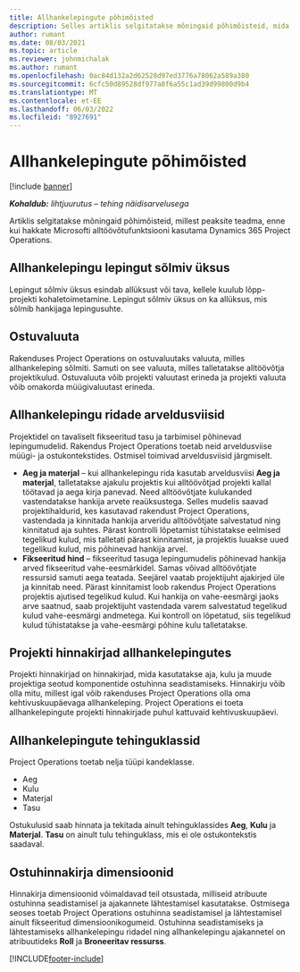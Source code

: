 ```yaml
---
title: Allhankelepingute põhimõisted
description: Selles artiklis selgitatakse mõningaid põhimõisteid, mida kohaldatakse Alltöövõtu kohta Microsoftis Dynamics 365 Project Operations.
author: rumant
ms.date: 08/03/2021
ms.topic: article
ms.reviewer: johnmichalak
ms.author: rumant
ms.openlocfilehash: 0ac84d132a2d62528d97ed3776a78062a589a380
ms.sourcegitcommit: 6cfc50d89528df977a8f6a55c1ad39d99800d9b4
ms.translationtype: MT
ms.contentlocale: et-EE
ms.lasthandoff: 06/03/2022
ms.locfileid: "8927691"
---
```

# <a name="key-concepts-in-subcontracting"></a>Allhankelepingute põhimõisted

[!include [banner](../../includes/dataverse-preview.md)]

_**Kohaldub:** lihtjuurutus – tehing näidisarvelusega_

Artiklis selgitatakse mõningaid põhimõisteid, millest peaksite teadma, enne kui hakkate Microsofti alltöövõtufunktsiooni kasutama Dynamics 365 Project Operations.

## <a name="contracting-unit-on-the-subcontract"></a>Allhankelepingu lepingut sõlmiv üksus

Lepingut sõlmiv üksus esindab allüksust või tava, kellele kuulub lõpp-projekti kohaletoimetamine. Lepingut sõlmiv üksus on ka allüksus, mis sõlmib hankijaga lepingusuhte.

## <a name="purchase-currency"></a>Ostuvaluuta

Rakenduses Project Operations on ostuvaluutaks valuuta, milles allhankeleping sõlmiti. Samuti on see valuuta, milles talletatakse alltöövõtja projektikulud. Ostuvaluuta võib projekti valuutast erineda ja projekti valuuta võib omakorda müügivaluutast erineda.

## <a name="billing-methods-on-subcontract-lines"></a>Allhankelepingu ridade arveldusviisid

Projektidel on tavaliselt fikseeritud tasu ja tarbimisel põhinevad lepingumudelid. Rakendus Project Operations toetab neid arveldusviise müügi- ja ostukontekstides. Ostmisel toimivad arveldusviisid järgmiselt.

- **Aeg ja materjal** – kui allhankelepingu rida kasutab arveldusviisi **Aeg ja materjal**, talletatakse ajakulu projektis kui alltöövõtjad projekti kallal töötavad ja aega kirja panevad. Need alltöövõtjate kulukanded vastendatakse hankija arvete reaüksustega. Selles mudelis saavad projektihaldurid, kes kasutavad rakendust Project Operations, vastendada ja kinnitada hankija arveridu alltöövõtjate salvestatud ning kinnitatud aja suhtes. Pärast kontrolli lõpetamist tühistatakse eelmised tegelikud kulud, mis talletati pärast kinnitamist, ja projektis luuakse uued tegelikud kulud, mis põhinevad hankija arvel.
- **Fikseeritud hind** – fikseeritud tasuga lepingumudelis põhinevad hankija arved fikseeritud vahe-eesmärkidel. Samas võivad alltöövõtjate ressursid samuti aega teatada. Seejärel vaatab projektijuht ajakirjed üle ja kinnitab need. Pärast kinnitamist loob rakendus Project Operations projektis ajutised tegelikud kulud. Kui hankija on vahe-eesmärgi jaoks arve saatnud, saab projektijuht vastendada varem salvestatud tegelikud kulud vahe-eesmärgi andmetega. Kui kontroll on lõpetatud, siis tegelikud kulud tühistatakse ja vahe-eesmärgi põhine kulu talletatakse.

## <a name="project-price-lists-on-subcontracts"></a>Projekti hinnakirjad allhankelepingutes

Projekti hinnakirjad on hinnakirjad, mida kasutatakse aja, kulu ja muude projektiga seotud komponentide ostuhinna seadistamiseks. Hinnakirju võib olla mitu, millest igal võib rakenduses Project Operations olla oma kehtivuskuupäevaga allhankeleping. Project Operations ei toeta allhankelepingute projekti hinnakirjade puhul kattuvaid kehtivuskuupäevi.

## <a name="transaction-classes-on-subcontracts"></a>Allhankelepingute tehinguklassid

Project Operations toetab nelja tüüpi kandeklasse.

- Aeg
- Kulu
- Materjal
- Tasu

Ostukulusid saab hinnata ja tekitada ainult tehinguklassides **Aeg**, **Kulu** ja **Materjal**. **Tasu** on ainult tulu tehinguklass, mis ei ole ostukontekstis saadaval.

## <a name="purchase-pricing-dimensions"></a>Ostuhinnakirja dimensioonid

Hinnakirja dimensioonid võimaldavad teil otsustada, milliseid atribuute ostuhinna seadistamisel ja ajakannete lähtestamisel kasutatakse. Ostmisega seoses toetab Project Operations ostuhinna seadistamisel ja lähtestamisel ainult fikseeritud dimensioonikogumeid. Ostuhinna seadistamiseks ja lähtestamiseks allhankelepingu ridadel ning allhankelepingu ajakannetel on atribuutideks **Roll** ja **Broneeritav ressurss**.

[!INCLUDE[footer-include](../../includes/footer-banner.md)]
